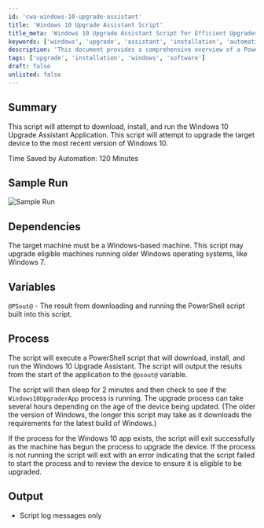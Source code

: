 ```yaml
---
id: 'cwa-windows-10-upgrade-assistant'
title: 'Windows 10 Upgrade Assistant Script'
title_meta: 'Windows 10 Upgrade Assistant Script for Efficient Upgrades'
keywords: ['windows', 'upgrade', 'assistant', 'installation', 'automation']
description: 'This document provides a comprehensive overview of a PowerShell script designed to download, install, and run the Windows 10 Upgrade Assistant Application, facilitating the upgrade of eligible devices to the latest Windows 10 version. It details the script's process, dependencies, and expected outcomes, highlighting the time saved by automation.'
tags: ['upgrade', 'installation', 'windows', 'software']
draft: false
unlisted: false
---
```

## Summary

This script will attempt to download, install, and run the Windows 10 Upgrade Assistant Application. This script will attempt to upgrade the target device to the most recent version of Windows 10.

Time Saved by Automation: 120 Minutes

## Sample Run

![Sample Run](..\..\..\static\img\Windows-10-Upgrade-Assistant\image_1.png)

## Dependencies

The target machine must be a Windows-based machine. This script may upgrade eligible machines running older Windows operating systems, like Windows 7.

## Variables

`@PSout@` - The result from downloading and running the PowerShell script built into this script.

## Process

The script will execute a PowerShell script that will download, install, and run the Windows 10 Upgrade Assistant. The script will output the results from the start of the application to the `@psout@` variable.

The script will then sleep for 2 minutes and then check to see if the `Windows10UpgraderApp` process is running. The upgrade process can take several hours depending on the age of the device being updated. (The older the version of Windows, the longer this script may take as it downloads the requirements for the latest build of Windows.)

If the process for the Windows 10 app exists, the script will exit successfully as the machine has begun the process to upgrade the device. If the process is not running the script will exit with an error indicating that the script failed to start the process and to review the device to ensure it is eligible to be upgraded.

## Output

- Script log messages only




